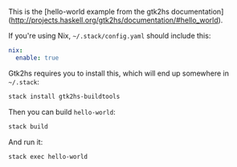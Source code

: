 This is the [hello-world example from the gtk2hs documentation]
(http://projects.haskell.org/gtk2hs/documentation/#hello_world).

If you're using Nix, `~/.stack/config.yaml` should include this:

```yaml
nix:
  enable: true
```

Gtk2hs requires you to install this, which will end up somewhere in `~/.stack`:

```bash
stack install gtk2hs-buildtools
```

Then you can build `hello-world`:

```bash
stack build
```

And run it:

```
stack exec hello-world
```
